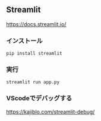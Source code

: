 ## Streamlit
https://docs.streamlit.io/
### インストール
```
pip install streamlit
```
### 実行
```
streamlit run app.py
```
### VScodeでデバッグする
https://kajiblo.com/streamlit-debug/
